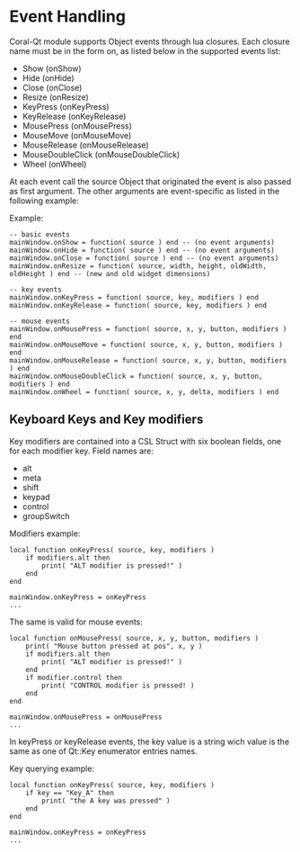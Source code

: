Event Handling
====================================

Coral-Qt module supports Object events through lua closures. Each closure name must be in the form on<EventName>, as listed below in the supported events list:

- Show (onShow)
- Hide (onHide)
- Close (onClose)
- Resize (onResize)
- KeyPress (onKeyPress)
- KeyRelease (onKeyRelease)
- MousePress (onMousePress)
- MouseMove (onMouseMove)
- MouseRelease (onMouseRelease)
- MouseDoubleClick (onMouseDoubleClick)
- Wheel (onWheel)

At each event call the source Object that originated the event is also passed as first argument. The other arguments are event-specific as listed in the following example:

Example:

	-- basic events
	mainWindow.onShow = function( source ) end -- (no event arguments)
	mainWindow.onHide = function( source ) end -- (no event arguments)
	mainWindow.onClose = function( source ) end -- (no event arguments)
	mainWindow.onResize = function( source, width, height, oldWidth, oldHeight ) end -- (new and old widget dimensions)

	-- key events
	mainWindow.onKeyPress = function( source, key, modifiers ) end
	mainWindow.onKeyRelease = function( source, key, modifiers ) end

	-- mouse events
	mainWindow.onMousePress = function( source, x, y, button, modifiers ) end
	mainWindow.onMouseMove = function( source, x, y, button, modifiers ) end
	mainWindow.onMouseRelease = function( source, x, y, button, modifiers ) end
	mainWindow.onMouseDoubleClick = function( source, x, y, button, modifiers ) end
	mainWindow.onWheel = function( source, x, y, delta, modifiers ) end


Keyboard Keys and Key modifiers
-------------------------------

Key modifiers are contained into a CSL Struct with six boolean fields, one for each modifier key.
Field names are:

- alt
- meta
- shift
- keypad
- control
- groupSwitch

Modifiers example:

	local function onKeyPress( source, key, modifiers )
		if modifiers.alt then
			print( "ALT modifier is pressed!" )
		end
	end

	mainWindow.onKeyPress = onKeyPress
	...

The same is valid for mouse events:

	local function onMousePress( source, x, y, button, modifiers )
		print( "Mouse button pressed at pos", x, y )		
		if modifiers.alt then
			print( "ALT modifier is pressed!" )
		end
		if modifier.control then
			print( "CONTROL modifier is pressed! )
		end
	end

	mainWindow.onMousePress = onMousePress
	...

In keyPress or keyRelease events, the key value is a string wich value is the same as one of Qt::Key enumerator entries names.

Key querying example:

	local function onKeyPress( source, key, modifiers )
		if key == "Key_A" then
			print( "the A key was pressed" )
		end
	end

	mainWindow.onKeyPress = onKeyPress
	...

